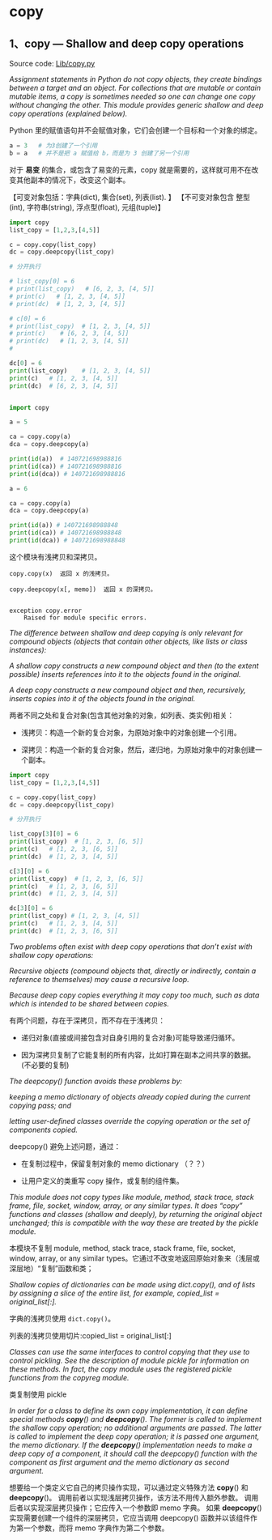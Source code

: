 # copy

## 1、copy — Shallow and deep copy operations

Source code: [Lib/copy.py](https://github.com/python/cpython/blob/3.8/Lib/copy.py)

*Assignment statements in Python do not copy objects, they create bindings between a target and an object. For collections that are mutable or contain mutable items, a copy is sometimes needed so one can change one copy without changing the other. This module provides generic shallow and deep copy operations (explained below).*

Python 里的赋值语句并不会赋值对象，它们会创建一个目标和一个对象的绑定。

```python
a = 3   # 为3创建了一个引用
b = a   # 并不是把 a 赋值给 b，而是为 3 创建了另一个引用

```

对于 **易变** 的集合，或包含了易变的元素，copy 就是需要的，这样就可用不在改变其他副本的情况下，改变这个副本。

【可变对象包括：字典(dict), 集合(set), 列表(list). 】
【不可变对象包含 整型(int), 字符串(string), 浮点型(float), 元组(tuple)】

```python
import copy
list_copy = [1,2,3,[4,5]]

c = copy.copy(list_copy)
dc = copy.deepcopy(list_copy)

# 分开执行

# list_copy[0] = 6
# print(list_copy)   # [6, 2, 3, [4, 5]]
# print(c)   # [1, 2, 3, [4, 5]]
# print(dc)  # [1, 2, 3, [4, 5]]

# c[0] = 6
# print(list_copy)  # [1, 2, 3, [4, 5]]
# print(c)    # [6, 2, 3, [4, 5]]
# print(dc)   # [1, 2, 3, [4, 5]]
# 

dc[0] = 6   
print(list_copy)    # [1, 2, 3, [4, 5]]
print(c)   # [1, 2, 3, [4, 5]]
print(dc)  # [6, 2, 3, [4, 5]]



```

```python
import copy

a = 5

ca = copy.copy(a)
dca = copy.deepcopy(a)

print(id(a))  # 140721698988816
print(id(ca)) # 140721698988816
print(id(dca)) # 140721698988816

a = 6

ca = copy.copy(a)
dca = copy.deepcopy(a)

print(id(a)) # 140721698988848 
print(id(ca)) # 140721698988848 
print(id(dca)) # 140721698988848 
```

这个模块有浅拷贝和深拷贝。

	copy.copy(x)  返回 x 的浅拷贝。		

	copy.deepcopy(x[, memo])  返回 x 的深拷贝。


	exception copy.error
		Raised for module specific errors.

*The difference between shallow and deep copying is only relevant for compound objects (objects that contain other objects, like lists or class instances):*

*A shallow copy constructs a new compound object and then (to the extent possible) inserts references into it to the objects found in the original.*

*A deep copy constructs a new compound object and then, recursively, inserts copies into it of the objects found in the original.*

两者不同之处和复合对象(包含其他对象的对象，如列表、类实例)相关：

- 浅拷贝：构造一个新的复合对象，为原始对象中的对象创建一个引用。

- 深拷贝：构造一个新的复合对象，然后，递归地，为原始对象中的对象创建一个副本。

```python
import copy
list_copy = [1,2,3,[4,5]]

c = copy.copy(list_copy)
dc = copy.deepcopy(list_copy)

# 分开执行

list_copy[3][0] = 6
print(list_copy)  # [1, 2, 3, [6, 5]]
print(c)   # [1, 2, 3, [6, 5]]
print(dc)  # [1, 2, 3, [4, 5]]

c[3][0] = 6
print(list_copy)  # [1, 2, 3, [6, 5]]
print(c)   # [1, 2, 3, [6, 5]]
print(dc)  # [1, 2, 3, [4, 5]]

dc[3][0] = 6
print(list_copy) # [1, 2, 3, [4, 5]]
print(c)   # [1, 2, 3, [4, 5]]
print(dc)  # [1, 2, 3, [6, 5]]
```

*Two problems often exist with deep copy operations that don’t exist with shallow copy operations:*

*Recursive objects (compound objects that, directly or indirectly, contain a reference to themselves) may cause a recursive loop.*

*Because deep copy copies everything it may copy too much, such as data which is intended to be shared between copies.*

有两个问题，存在于深拷贝，而不存在于浅拷贝：

- 递归对象(直接或间接包含对自身引用的复合对象)可能导致递归循环。

- 因为深拷贝复制了它能复制的所有内容，比如打算在副本之间共享的数据。(不必要的复制)

*The deepcopy() function avoids these problems by:*

*keeping a memo dictionary of objects already copied during the current copying pass; and*

*letting user-defined classes override the copying operation or the set of components copied.*

deepcopy() 避免上述问题，通过：

- 在复制过程中，保留复制对象的  memo dictionary （？？）

- 让用户定义的类重写 copy 操作，或复制的组件集。

*This module does not copy types like module, method, stack trace, stack frame, file, socket, window, array, or any similar types. It does “copy” functions and classes (shallow and deeply), by returning the original object unchanged; this is compatible with the way these are treated by the pickle module.*

本模块不复制 module, method, stack trace, stack frame, file, socket, window, array, or any similar types。它通过不改变地返回原始对象来（浅层或深层地）“复制”函数和类；

*Shallow copies of dictionaries can be made using dict.copy(), and of lists by assigning a slice of the entire list, for example, copied_list = original_list[:].*

字典的浅拷贝使用 `dict.copy()`。

列表的浅拷贝使用切片:copied_list = original_list[:]

*Classes can use the same interfaces to control copying that they use to control pickling. See the description of module pickle for information on these methods. In fact, the copy module uses the registered pickle functions from the copyreg module.*

类复制使用 pickle

*In order for a class to define its own copy implementation, it can define special methods __copy__() and __deepcopy__(). The former is called to implement the shallow copy operation; no additional arguments are passed. The latter is called to implement the deep copy operation; it is passed one argument, the memo dictionary. If the __deepcopy__() implementation needs to make a deep copy of a component, it should call the deepcopy() function with the component as first argument and the memo dictionary as second argument.*

想要给一个类定义它自己的拷贝操作实现，可以通过定义特殊方法 __copy__() 和 __deepcopy__()。 调用前者以实现浅层拷贝操作，该方法不用传入额外参数。 调用后者以实现深层拷贝操作；它应传入一个参数即 memo 字典。 如果 __deepcopy__() 实现需要创建一个组件的深层拷贝，它应当调用 deepcopy() 函数并以该组件作为第一个参数，而将 memo 字典作为第二个参数。
